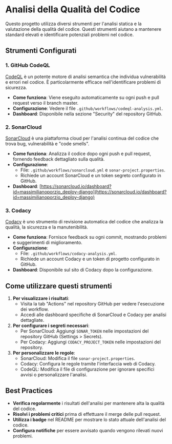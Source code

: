 # Analisi della Qualità del Codice

Questo progetto utilizza diversi strumenti per l'analisi statica e la valutazione della qualità del codice. Questi
strumenti aiutano a mantenere standard elevati e identificare potenziali problemi nel codice.

## Strumenti Configurati

### 1. GitHub CodeQL

[CodeQL](https://codeql.github.com/) è un potente motore di analisi semantica che individua vulnerabilità e errori nel
codice. È particolarmente efficace nell'identificare problemi di sicurezza.

- **Come funziona**: Viene eseguito automaticamente su ogni push e pull request verso il branch master.
- **Configurazione**: Vedere il file `.github/workflows/codeql-analysis.yml`.
- **Dashboard**: Disponibile nella sezione "Security" del repository GitHub.

### 2. SonarCloud

[SonarCloud](https://sonarcloud.io/) è una piattaforma cloud per l'analisi continua del codice che trova bug,
vulnerabilità e "code smells".

- **Come funziona**: Analizza il codice dopo ogni push e pull request, fornendo feedback dettagliato sulla qualità.
- **Configurazione**:
  - File: `.github/workflows/sonarcloud.yml` e `sonar-project.properties`.
  - Richiede un account SonarCloud e un token segreto configurato in GitHub.
- **Dashboard**:
  [https://sonarcloud.io/dashboard?id=massimilianoporzio_deploy-django](https://sonarcloud.io/dashboard?id=massimilianoporzio_deploy-django)

### 3. Codacy

[Codacy](https://www.codacy.com/) è uno strumento di revisione automatica del codice che analizza la qualità, la
sicurezza e la manutenibilità.

- **Come funziona**: Fornisce feedback su ogni commit, mostrando problemi e suggerimenti di miglioramento.
- **Configurazione**:
  - File: `.github/workflows/codacy-analysis.yml`.
  - Richiede un account Codacy e un token di progetto configurato in GitHub.
- **Dashboard**: Disponibile sul sito di Codacy dopo la configurazione.

## Come utilizzare questi strumenti

1. **Per visualizzare i risultati**:
   - Visita la tab "Actions" nel repository GitHub per vedere l'esecuzione dei workflow.
   - Accedi alle dashboard specifiche di SonarCloud e Codacy per analisi dettagliate.
1. **Per configurare i segreti necessari**:
   - Per SonarCloud: Aggiungi `SONAR_TOKEN` nelle impostazioni del repository GitHub (Settings > Secrets).
   - Per Codacy: Aggiungi `CODACY_PROJECT_TOKEN` nelle impostazioni del repository.
1. **Per personalizzare le regole**:
   - SonarCloud: Modifica il file `sonar-project.properties`.
   - Codacy: Configura le regole tramite l'interfaccia web di Codacy.
   - CodeQL: Modifica il file di configurazione per ignorare specifici avvisi o personalizzare l'analisi.

## Best Practices

- **Verifica regolarmente** i risultati dell'analisi per mantenere alta la qualità del codice.
- **Risolvi i problemi critici** prima di effettuare il merge delle pull request.
- **Utilizza i badge** nel README per mostrare lo stato attuale dell'analisi del codice.
- **Configura notifiche** per essere avvisato quando vengono rilevati nuovi problemi.
